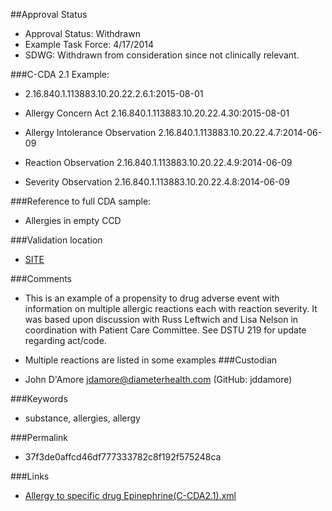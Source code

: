 ##Approval Status 

* Approval Status: Withdrawn
* Example Task Force: 4/17/2014
* SDWG: Withdrawn from consideration since not clinically relevant.

  

###C-CDA 2.1 Example: 
 

* 2.16.840.1.113883.10.20.22.2.6.1:2015-08-01

* Allergy Concern Act 2.16.840.1.113883.10.20.22.4.30:2015-08-01

* Allergy Intolerance Observation 2.16.840.1.113883.10.20.22.4.7:2014-06-09
* Reaction Observation 2.16.840.1.113883.10.20.22.4.9:2014-06-09
* Severity Observation 2.16.840.1.113883.10.20.22.4.8:2014-06-09

###Reference to full CDA sample:
* Allergies in empty CCD


###Validation location

* [SITE](https://sitenv.org/c-cda-validator)


###Comments

* This is an example of a propensity to drug adverse event with information on multiple allergic reactions each with reaction severity. It was based upon discussion with Russ Leftwich and Lisa Nelson in coordination with Patient Care Committee. See DSTU 219 for update regarding act/code.
* Multiple reactions are listed in some examples
###Custodian

* John D'Amore jdamore@diameterhealth.com (GitHub: jddamore)



###Keywords

* substance, allergies, allergy


###Permalink 

* 37f3de0affcd46df777333782c8f192f575248ca

###Links 

* [Allergy to specific drug Epinephrine(C-CDA2.1).xml](https://github.com/HL7/C-CDA-Examples/tree/master/Allergies/Allergy%20to%20specific%20drug%20Epinephrine/Allergy%20to%20specific%20drug%20Epinephrine%28C-CDA2.1%29.xml)
